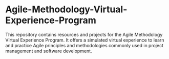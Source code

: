 # Agile-Methodology-Virtual-Experience-Program
This repository contains resources and projects for the Agile Methodology Virtual Experience Program. It offers a simulated virtual experience to learn and practice Agile principles and methodologies commonly used in project management and software development.
